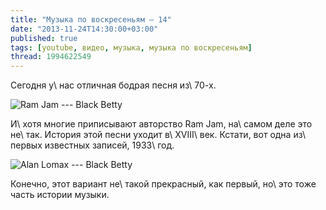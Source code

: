 ```yaml
---
title: "Музыка по воскресеньям — 14"
date: "2013-11-24T14:30:00+03:00"
published: true
tags: [youtube, видео, музыка, музыка по воскресеньям]
thread: 1994622549
---
```


Сегодня у\ нас отличная бодрая песня из\ 70-х.

![Ram Jam --- Black Betty](http://www.youtube.com/watch?v=V0OFF3q4Pxk)

И\ хотя многие приписывают авторство Ram Jam, на\ самом деле это не\ так. История этой песни уходит в\ XVIII\ век.
Кстати, вот одна из\ первых известных записей, 1933\ год.

![Alan Lomax --- Black Betty](http://www.youtube.com/watch?v=6AzJLFSIUxU)

Конечно, этот вариант не\ такой прекрасный, как первый, но\ это тоже часть истории музыки.
